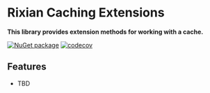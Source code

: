 # Rixian Caching Extensions

**This library provides extension methods for working with a cache.**

[![NuGet package](https://img.shields.io/nuget/v/Rixian.Extensions.Caching.svg)](https://nuget.org/packages/Rixian.Extensions.Caching)
[![codecov](https://codecov.io/gh/rixian/extensions-caching/branch/main/graph/badge.svg)](https://codecov.io/gh/rixian/extensions-caching)

## Features

* TBD